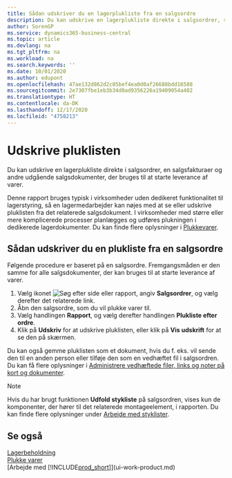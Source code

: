 ```yaml
---
title: Sådan udskriver du en lagerplukliste fra en salgsordre
description: Du kan udskrive en lagerplukliste direkte i salgsordrer, salg, fakturaer og andre udgående salgsdokumenter.
author: SorenGP
ms.service: dynamics365-business-central
ms.topic: article
ms.devlang: na
ms.tgt_pltfrm: na
ms.workload: na
ms.search.keywords: ''
ms.date: 10/01/2020
ms.author: edupont
ms.openlocfilehash: 47ae132d862d2c05bef4ea0d0af26688bdd16588
ms.sourcegitcommit: 2e7307fbe1eb3b34d0ad9356226a19409054a402
ms.translationtype: HT
ms.contentlocale: da-DK
ms.lasthandoff: 12/17/2020
ms.locfileid: "4758213"
---
```

# <a name="print-the-picking-list"></a>Udskrive pluklisten
Du kan udskrive en lagerplukliste direkte i salgsordrer, en salgsfakturaer og andre udgående salgsdokumenter, der bruges til at starte leverance af varer.

Denne rapport bruges typisk i virksomheder uden dedikeret funktionalitet til lagerstyring, så en lagermedarbejder kan nøjes med at se eller udskrive pluklisten fra det relaterede salgsdokument. I virksomheder med større eller mere komplicerede processer planlægges og udføres plukningen i dedikerede lagerdokumenter. Du kan finde flere oplysninger i [Plukkevarer](warehouse-pick-items.md).

## <a name="to-print-a-picking-list-from-a-sales-order"></a>Sådan udskriver du en plukliste fra en salgsordre  
Følgende procedure er baseret på en salgsordre. Fremgangsmåden er den samme for alle salgsdokumenter, der kan bruges til at starte leverance af varer.

1. Vælg ikonet ![Søg efter side eller rapport](media/ui-search/search_small.png "Ikonet Søg efter side eller rapport"), angiv **Salgsordrer**, og vælg derefter det relaterede link.  
2. Åbn den salgsordre, som du vil plukke varer til.  
3. Vælg handlingen **Rapport**, og vælg derefter handlingen **Plukliste efter ordre**.  
4. Klik på **Udskriv** for at udskrive pluklisten, eller klik på **Vis udskrift** for at se den på skærmen.

Du kan også gemme pluklisten som et dokument, hvis du f. eks. vil sende den til en anden person eller tilføje den som en vedhæftet fil i salgsordren. Du kan få flere oplysninger i [Administrere vedhæftede filer, links og noter på kort og dokumenter](ui-how-add-link-to-record.md).

> [!NOTE]
> Hvis du har brugt funktionen **Udfold stykliste** på salgsordren, vises kun de komponenter, der hører til det relaterede montageelement, i rapporten. Du kan finde flere oplysninger under [Arbejde med styklister](inventory-how-work-BOMs.md).

## <a name="see-also"></a>Se også  
[Lagerbeholdning](inventory-manage-inventory.md)  
[Plukke varer](warehouse-pick-items.md)  
[Arbejde med [!INCLUDE[prod_short](includes/prod_short.md)]](ui-work-product.md)   
